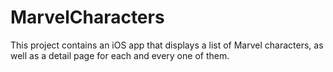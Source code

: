 # MarvelCharacters
This project contains an iOS app that displays a list of Marvel characters, as well as a detail page for each and every one of them.
